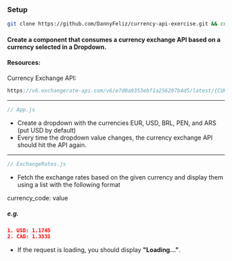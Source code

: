 ### Setup
```bash
git clone https://github.com/DannyFeliz/currency-api-exercise.git && cd currency-api-exercise && npm install && npm run start
```

#### Create a component that consumes a currency exchange API based on a currency selected in a Dropdown.

#### Resources:
Currency Exchange API:
```js
https://v6.exchangerate-api.com/v6/e7d0a9353ebf1a256297b4d5/latest/{CURRENCY_CODE}
```
<hr>

```js
// App.js
```
- Create a dropdown with the currencies EUR, USD, BRL, PEN, and ARS (put USD by default)
- Every time the dropdown value changes, the currency exchange API should hit the API again.

<hr>

```js
// ExchangeRates.js
```
- Fetch the exchange rates based on the given currency and display them using a list with the following format

currency_code: value
##### e.g.
```json
1. USD: 1.1745
2. CAD: 1.3331
```

- If the request is loading, you should display **"Loading..."**.
